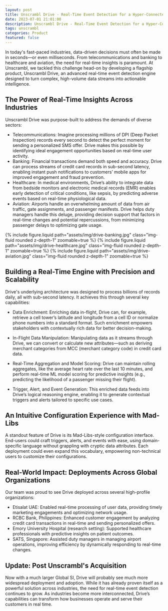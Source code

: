 ```yaml
---
layout: post
title: Unscrambl Drive - Real-Time Event Detection for a Hyper-Connected World
date: 2023-07-01 21:01:00
description: Unscrambl Drive - Real-Time Event Detection for a Hyper-Connected World
tags: unscrambl
categories: Product
featured: false
---
```


In today's fast-paced industries, data-driven decisions must often be made in seconds—or even milliseconds. From telecommunications and banking to healthcare and aviation, the need for real-time insights is paramount. At Unscrambl, we tackled this challenge head-on by developing a flagship product, Unscrambl Drive, an advanced real-time event detection engine designed to turn complex, high-volume data streams into actionable intelligence.

## The Power of Real-Time Insights Across Industries
Unscrambl Drive was purpose-built to address the demands of diverse sectors:

- Telecommunications: Imagine processing millions of DPI (Deep Packet Inspection) records every second to detect the perfect moment for sending a personalized SMS offer. Drive makes this possible by identifying ideal engagement opportunities based on real-time user activity.
- Banking: Financial transactions demand both speed and accuracy. Drive can process streams of credit card records in sub-second latency, enabling instant push notifications to customers’ mobile apps for improved engagement and fraud prevention.
- Healthcare: In medical environments, Drive’s ability to integrate data from bedside monitors and electronic medical records (EMR) enables early detection of critical conditions, like sepsis, by predicting adverse events based on real-time physiological data.
- Aviation: Airports handle an overwhelming amount of data from air traffic, gate assignments, and passenger manifests. Drive helps duty managers handle this deluge, providing decision support that factors in real-time changes and potential repercussions, from minimizing passenger delays to optimizing gate usage.

{% include figure.liquid path="assets/img/drive-banking.jpg" class="img-fluid rounded z-depth-1" zoomable=true %}
{% include figure.liquid path="assets/img/drive-healthcare.jpg" class="img-fluid rounded z-depth-1" zoomable=true %}
{% include figure.liquid path="assets/img/drive-aviation.jpg" class="img-fluid rounded z-depth-1" zoomable=true %}


## Building a Real-Time Engine with Precision and Scalability
Drive's underlying architecture was designed to process billions of records daily, all with sub-second latency. It achieves this through several key capabilities:

- Data Enrichment: Enriching data in-flight, Drive can, for example, retrieve a cell tower’s latitude and longitude from a cell ID or normalize phone numbers into a standard format. Such enrichment empowers stakeholders with contextually rich data for better decision-making.

- In-Flight Data Manipulation: Manipulating data as it streams through Drive, we can convert or calculate new attributes—such as deriving merchant categories from MCC (merchant category code) in credit card data.

- Real-Time Aggregation and Model Scoring: Drive can maintain rolling aggregates, like the average heart rate over the last 10 minutes, and perform real-time ML model scoring for predictive insights (e.g., predicting the likelihood of a passenger missing their flight).

- Trigger, Alert, and Event Generation: This enriched data feeds into Drive’s logical reasoning engine, enabling it to generate contextual triggers and alerts tailored to specific use cases.

## An Intuitive Configuration Experience with Mad-Libs
A standout feature of Drive is its Mad-Libs-style configuration interface. End-users could craft triggers, alerts, and events with ease, using domain-specific language without grappling with cryptic data attributes. Each deployment could even expand this vocabulary, empowering non-technical users to customize their configurations.

## Real-World Impact: Deployments Across Global Organizations
Our team was proud to see Drive deployed across several high-profile organizations:

- Etisalat UAE: Enabled real-time processing of user data, providing timely marketing engagements and optimizing network usage.
- RCBC Bank, Philippines: Enhanced customer engagement by analyzing credit card transactions in real-time and sending personalized offers.
- Emory University Hospital (research setting): Supported healthcare professionals with predictive insights on patient outcomes.
- SATS, Singapore: Assisted duty managers in managing airport operations, improving efficiency by dynamically responding to real-time changes.


## Update: Post Unscrambl's Acquisition
Now with a much larger Global SI, Drive will probably see much more widespread deployment and adoption. While it has already proven itself as a powerful solution across industries, the need for real-time event detection continues to grow. As industries become more interconnected, Drive’s capabilities can transform how businesses operate and serve their customers in real time.